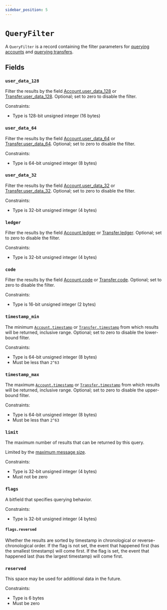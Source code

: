 ```yaml
---
sidebar_position: 5
---
```


# `QueryFilter`

A `QueryFilter` is a record containing the filter parameters for
[querying accounts](./requests/query_accounts.md)
and [querying transfers](./requests/query_transfers.md).

## Fields

### `user_data_128`

Filter the results by the field [Account.user_data_128](account.md#user_data_128) or
[Transfer.user_data_128](transfer.md#user_data_128).
Optional; set to zero to disable the filter.

Constraints:

- Type is 128-bit unsigned integer (16 bytes)

### `user_data_64`

Filter the results by the field [Account.user_data_64](account.md#user_data_64) or
[Transfer.user_data_64](transfer.md#user_data_64).
Optional; set to zero to disable the filter.

Constraints:

- Type is 64-bit unsigned integer (8 bytes)

### `user_data_32`

Filter the results by the field [Account.user_data_32](account.md#user_data_32) or
[Transfer.user_data_32](transfer.md#user_data_32).
Optional; set to zero to disable the filter.

Constraints:

- Type is 32-bit unsigned integer (4 bytes)

### `ledger`

Filter the results by the field [Account.ledger](account.md#ledger) or
[Transfer.ledger](transfer.md#ledger).
Optional; set to zero to disable the filter.

Constraints:

- Type is 32-bit unsigned integer (4 bytes)

### `code`

Filter the results by the field [Account.code](account.md#code) or
[Transfer.code](transfer.md#code).
Optional; set to zero to disable the filter.

Constraints:

- Type is 16-bit unsigned integer (2 bytes)

### `timestamp_min`

The minimum [`Account.timestamp`](account.md#timestamp) or
[`Transfer.timestamp`](transfer.md#timestamp) from which results will be returned,
inclusive range.
Optional; set to zero to disable the lower-bound filter.

Constraints:

- Type is 64-bit unsigned integer (8 bytes)
- Must be less than `2^63`

### `timestamp_max`

The maximum [`Account.timestamp`](account.md#timestamp) or
[`Transfer.timestamp`](transfer.md#timestamp) from which results will be returned,
inclusive range.
Optional; set to zero to disable the upper-bound filter.

Constraints:

- Type is 64-bit unsigned integer (8 bytes)
- Must be less than `2^63`

### `limit`

The maximum number of results that can be returned by this query.

Limited by the [maximum message size](./requests/README.md#batching-events).

Constraints:

- Type is 32-bit unsigned integer (4 bytes)
- Must not be zero

### `flags`

A bitfield that specifies querying behavior.

Constraints:

- Type is 32-bit unsigned integer (4 bytes)

#### `flags.reversed`

Whether the results are sorted by timestamp in chronological or reverse-chronological order. If the
flag is not set, the event that happened first (has the smallest timestamp) will come first. If the
flag is set, the event that happened last (has the largest timestamp) will come first.

### `reserved`

This space may be used for additional data in the future.

Constraints:

- Type is 6 bytes
- Must be zero
